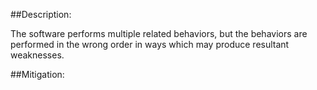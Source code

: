 ##Description:

The software performs multiple related behaviors, but the behaviors are performed in the wrong order in ways which may produce resultant weaknesses.



##Mitigation:
